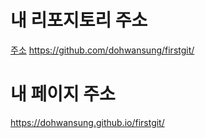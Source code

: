 # 내 리포지토리 주소
[주소](https://github.com/dohwansung/firstgit/)
https://github.com/dohwansung/firstgit/
# 내 페이지 주소
https://dohwansung.github.io/firstgit/
